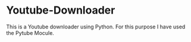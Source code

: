 # Youtube-Downloader
This is a Youtube downloader using Python. For this purpose I have used the Pytube Mocule.
